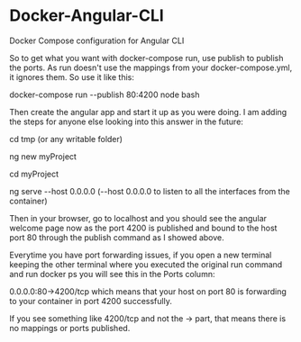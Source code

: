 # Docker-Angular-CLI
Docker Compose configuration for Angular CLI


So to get what you want with docker-compose run, use publish to publish the ports. As run doesn't use the mappings from your docker-compose.yml, it ignores them. So use it like this:

docker-compose run --publish 80:4200 node bash

Then create the angular app and start it up as you were doing. I am adding the steps for anyone else looking into this answer in the future:

cd tmp (or any writable folder)

ng new myProject

cd myProject

ng serve --host 0.0.0.0 (--host 0.0.0.0 to listen to all the interfaces from the container)

Then in your browser, go to localhost and you should see the angular welcome page now as the port 4200 is published and bound to the host port 80 through the publish command as I showed above.

Everytime you have port forwarding issues, if you open a new terminal keeping the other terminal where you executed the original run command and run docker ps you will see this in the Ports column:

0.0.0.0:80->4200/tcp which means that your host on port 80 is forwarding to your container in port 4200 successfully.

If you see something like 4200/tcp and not the -> part, that means there is no mappings or ports published.
